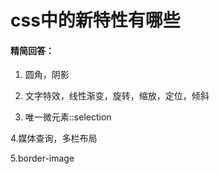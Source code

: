 # css中的新特性有哪些

#### 精简回答：

1. 圆角，阴影

2. 文字特效，线性渐变，旋转，缩放，定位，倾斜

3. 唯一微元素::selection

4.媒体查询，多栏布局

5.border-image

